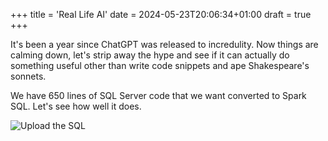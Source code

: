+++
title = 'Real Life AI'
date = 2024-05-23T20:06:34+01:00
draft = true
+++

It's been a year since ChatGPT was released to incredulity. Now things are calming down, let's strip away the hype and see if it can actually do something useful other than write code snippets and ape Shakespeare's sonnets.

We have 650 lines of SQL Server code that we want converted to Spark SQL. Let's see how well it does.

![Upload the SQL](/img/blog/rows_upload.png)
